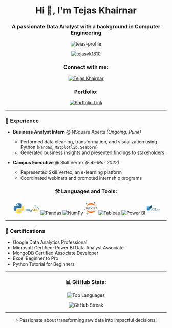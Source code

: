 <h1 align="center">Hi 👋, I'm Tejas Khairnar</h1>
<h3 align="center">A passionate Data Analyst with a background in Computer Engineering</h3>

<p align="center">
  <img src="https://raw.githubusercontent.com/TejasVK1810/TejasVK1810/main/assets/profile-banner.jpg" alt="tejas-profile" width="400" />
</p>

<p align="center">
  <a href="https://github.com/ryo-ma/github-profile-trophy">
    <img src="https://github-profile-trophy.vercel.app/?username=TejasVK1810&theme=algolia" alt="tejasvk1810" />
  </a>
</p>

<h3 align="center">Connect with me:</h3>
<p align="center">
  <a href="https://www.linkedin.com/in/tejas-khairnar18/" target="blank">
    <img src="https://raw.githubusercontent.com/rahuldkjain/github-profile-readme-generator/master/src/images/icons/Social/linked-in-alt.svg" alt="Tejas Khairnar" height="30" width="40" />
  </a>
</p>

<h3 align="center">Portfolio:</h3>
<p align="center">
  <a href="https://your-portfolio-link.com" target="blank">
    <img src="https://img.shields.io/badge/Portfolio-000000?style=for-the-badge&logo=github&logoColor=white" alt="Portfolio Link" />
  </a>
</p>

---

### 🧠 Experience

- **Business Analyst Intern** @ NSquare Xperts _(Ongoing, Pune)_  
  - Performed data cleaning, transformation, and visualization using Python (`Pandas`, `Matplotlib`, `Seaborn`)  
  - Generated business insights and presented findings to stakeholders  

- **Campus Executive** @ Skill Vertex _(Feb–Mar 2022)_  
  - Represented Skill Vertex, an e-learning platform  
  - Coordinated webinars and promoted internship programs  


<h3 align="center">🛠 Languages and Tools:</h3>

<p align="center">
  <img src="https://raw.githubusercontent.com/devicons/devicon/master/icons/python/python-original.svg" alt="Python" width="40" height="40"/>
  <img src="https://raw.githubusercontent.com/devicons/devicon/master/icons/mysql/mysql-original-wordmark.svg" alt="MySQL" width="40" height="40"/>
  <img src="https://www.vectorlogo.zone/logos/pandas/pandas-icon.svg" alt="Pandas" width="40" height="40"/>
  <img src="https://www.vectorlogo.zone/logos/numpy/numpy-icon.svg" alt="NumPy" width="40" height="40"/>
  <img src="https://raw.githubusercontent.com/devicons/devicon/master/icons/jupyter/jupyter-original-wordmark.svg" alt="Jupyter" width="40" height="40"/>
  <img src="https://www.vectorlogo.zone/logos/tableau/tableau-icon.svg" alt="Tableau" width="40" height="40"/>
  <img src="https://www.vectorlogo.zone/logos/powerbi/powerbi-icon.svg" alt="Power BI" width="40" height="40"/>
  <img src="https://raw.githubusercontent.com/devicons/devicon/master/icons/sqlite/sqlite-original-wordmark.svg" alt="SQL" width="40" height="40"/>
</p>

---
### 📜 Certifications

- Google Data Analytics Professional
- Microsoft Certified: Power BI Data Analyst Associate
- MongoDB Certified Associate Developer
- Excel Beginner to Pro
- Python Tutorial for Beginners

---
<h3 align="center">📊 GitHub Stats:</h3>
<p align="center">
  <img src="https://github-readme-stats.vercel.app/api/top-langs?username=TejasVK1810&show_icons=true&locale=en&layout=compact" alt="Top Languages" />
</p>
<p align="center">
  <img src="https://github-readme-streak-stats.herokuapp.com/?user=TejasVK1810" alt="GitHub Streak" />
</p>

---
<p align="center">⚡ Passionate about transforming raw data into impactful decisions!</p>
